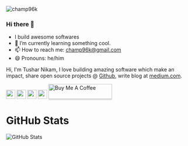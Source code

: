 
<link rel="stylesheet" href="../css/social-circles.min.css">

<p align="left"> <img src="https://komarev.com/ghpvc/?username=champ96k" alt="champ96k" /> </p>

### Hi there 👋

- I build awesome softwares
- 🌱 I’m currently learning something cool.
- 📫 How to reach me: champ96k@gmail.com
- 😄 Pronouns: he/him

<p>Hi, I'm Tushar Nikam, I love building amazing software which make an impact, share open source projects @ <a href="https://github.com/champ96k">Github</a>, write blog at <a href="https://champ96k.medium.com/">medium.com</a>.</p>

<p><a href="https://www.twitter.com/champ_96k"><img src="https://img.shields.io/badge/twitter-%231DA1F2.svg?&style=for-the-badge&logo=twitter&logoColor=white" height=25></a> <a href="https://www.linkedin.com/in/tushar-nikam-a29a97131/"><img src="https://img.shields.io/badge/linkedin-%230077B5.svg?&style=for-the-badge&logo=linkedin&logoColor=white" height=25></a> <a href="https://medium.com/@champ96k"><img src="https://img.shields.io/badge/medium-%2312100E.svg?&style=for-the-badge&logo=medium&logoColor=white" height=25></a> <a href="https://champ96k.github.io"><img src="https://img.shields.io/badge/tusharnikam.ml-portfolio-orange" height=25></a> <a href="https://www.buymeacoffee.com/champ96k" target="_blank"><img src="https://www.buymeacoffee.com/assets/img/custom_images/orange_img.png" alt="Buy Me A Coffee" style="height: 41px !important;width: 174px !important;box-shadow: 0px 3px 2px 0px rgba(190, 190, 190, 0.5) !important;-webkit-box-shadow: 0px 3px 2px 0px rgba(190, 190, 190, 0.5) !important;"height=25 ></a> </p>

<h1>GitHub Stats</h1>
<p><img src="https://github-readme-stats.vercel.app/api?username=champ96k&amp;show_icons=true" alt="GitHub Stats"></p>


